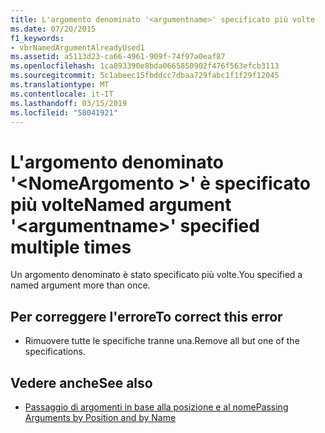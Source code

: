 ```yaml
---
title: L'argomento denominato '<argumentname>' specificato più volte
ms.date: 07/20/2015
f1_keywords:
- vbrNamedArgumentAlreadyUsed1
ms.assetid: a5113d23-ca66-4961-909f-74f97a0eaf87
ms.openlocfilehash: 1ca893390e8bda0665850902f476f563efcb3113
ms.sourcegitcommit: 5c1abeec15fbddcc7dbaa729fabc1f1f29f12045
ms.translationtype: MT
ms.contentlocale: it-IT
ms.lasthandoff: 03/15/2019
ms.locfileid: "58041921"
---
```

# <a name="named-argument-argumentname-specified-multiple-times"></a><span data-ttu-id="37342-102">L'argomento denominato '\<NomeArgomento >' è specificato più volte</span><span class="sxs-lookup"><span data-stu-id="37342-102">Named argument '\<argumentname>' specified multiple times</span></span>
<span data-ttu-id="37342-103">Un argomento denominato è stato specificato più volte.</span><span class="sxs-lookup"><span data-stu-id="37342-103">You specified a named argument more than once.</span></span>  
  
## <a name="to-correct-this-error"></a><span data-ttu-id="37342-104">Per correggere l'errore</span><span class="sxs-lookup"><span data-stu-id="37342-104">To correct this error</span></span>  
  
-   <span data-ttu-id="37342-105">Rimuovere tutte le specifiche tranne una.</span><span class="sxs-lookup"><span data-stu-id="37342-105">Remove all but one of the specifications.</span></span>  
  
## <a name="see-also"></a><span data-ttu-id="37342-106">Vedere anche</span><span class="sxs-lookup"><span data-stu-id="37342-106">See also</span></span>

- [<span data-ttu-id="37342-107">Passaggio di argomenti in base alla posizione e al nome</span><span class="sxs-lookup"><span data-stu-id="37342-107">Passing Arguments by Position and by Name</span></span>](../../visual-basic/programming-guide/language-features/procedures/passing-arguments-by-position-and-by-name.md)
